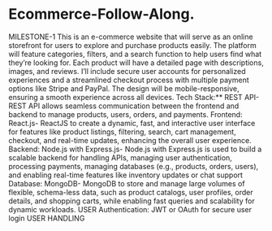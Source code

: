 # Ecommerce-Follow-Along.
MILESTONE-1
This is an e-commerce website that will serve as an online storefront for users to explore and purchase products easily. The platform will feature categories, filters, and a search function to help users find what they’re looking for. Each product will have a detailed page with descriptions, images, and reviews. I’ll include secure user accounts for personalized experiences and a streamlined checkout process with multiple payment options like Stripe and PayPal. The design will be mobile-responsive, ensuring a smooth experience across all devices.
Tech Stack:**
REST API- REST API allows seamless communication between the frontend and backend to manage products, users, orders, and payments.
Frontend: React.js- ReactJS to create a dynamic, fast, and interactive user interface for features like product listings, filtering, search, cart management, checkout, and real-time updates, enhancing the overall user experience.
Backend: Node.js with Express.js- Node.js with Express.js is used to build a scalable backend for handling APIs, managing user authentication, processing payments, managing databases (e.g., products, orders, users), and enabling real-time features like inventory updates or chat support
Database: MongoDB- MongoDB to store and manage large volumes of flexible, schema-less data, such as product catalogs, user profiles, order details, and shopping carts, while enabling fast queries and scalability for dynamic workloads.
USER Authentication: JWT or OAuth for secure user login 
USER HANDLING
